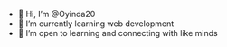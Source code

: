 - 👋 Hi, I’m @Oyinda20
- 🌱 I’m currently learning web development
- 💞️ I’m open to learning and connecting with like minds


<!---
Oyinda20/Oyinda20 is a ✨ special ✨ repository because its `README.md` (this file) appears on your GitHub profile.
You can click the Preview link to take a look at your changes.
--->

